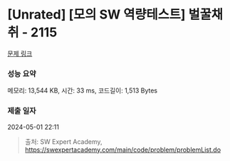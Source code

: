 # [Unrated] [모의 SW 역량테스트] 벌꿀채취 - 2115 

[문제 링크](https://swexpertacademy.com/main/code/problem/problemDetail.do?contestProbId=AV5V4A46AdIDFAWu) 

### 성능 요약

메모리: 13,544 KB, 시간: 33 ms, 코드길이: 1,513 Bytes

### 제출 일자

2024-05-01 22:11



> 출처: SW Expert Academy, https://swexpertacademy.com/main/code/problem/problemList.do